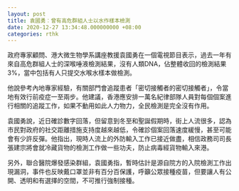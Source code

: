 ```yaml
---
layout: post
title: 袁國勇︰曾有高危群組人士以水作樣本檢測
date: 2020-12-27 13:34:48.000000000 +08:00
categories: rthk
---
```


政府專家顧問、港大微生物學系講座教援袁國勇在一個電視節目表示，過去一年有來自高危群組人士的深喉唾液檢測結果，沒有人類DNA，佔整體收回的檢測結果3%，當中包括有人只提交水喉水樣本做檢測。

他說參考內地專家經驗，有關部門會追蹤患者「密切接觸者的密切接觸者」，令當地有效行前疫症一至兩步。他建議，香港應安排一萬名紀律部隊人員對每個個案進行相關的追蹤工作，如果不動用如此人力物力，全民檢測是完全沒有作用。

袁國勇說，近日確診數字回落，但留意到冬至和聖誕假期時，街上人流很多，認為市民對政府的社交距離措施支持度越來越低，令確診個案回落速度緩慢，甚至可能會有少許反彈。他指出，現時人流上的外防輸入工作已接近做盡，相信政務司司長張建宗將會就冷藏貨物的檢測工作做一些功夫，防止病毒經貨物輸入來港。

另外，聯合醫院爆發感染群組，袁國勇指，暫時估計是源自院方的入院檢測工作出現漏洞，事件也反映戴口罩並非有百分百保護，呼籲公眾接種疫苗，但要讓人有公開、透明和有選擇的空間，不可推行強制接種。
